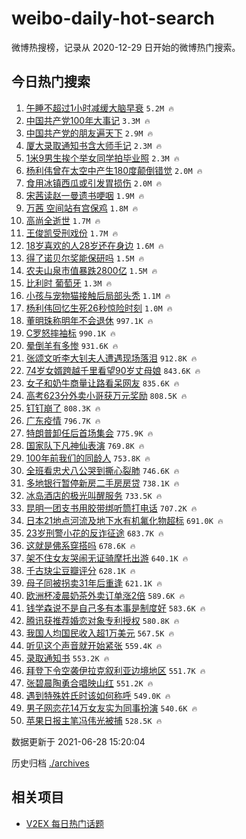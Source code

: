 # weibo-daily-hot-search

微博热搜榜，记录从 2020-12-29 日开始的微博热门搜索。

## 今日热门搜索

<!-- BEGIN -->

1. [午睡不超过1小时减缓大脑早衰](https://s.weibo.com/weibo?q=%23%E5%8D%88%E7%9D%A1%E4%B8%8D%E8%B6%85%E8%BF%871%E5%B0%8F%E6%97%B6%E5%87%8F%E7%BC%93%E5%A4%A7%E8%84%91%E6%97%A9%E8%A1%B0%23&Refer=top) `5.2M 🔥`
1. [中国共产党100年大事记](https://s.weibo.com/weibo?q=%23%E4%B8%AD%E5%9B%BD%E5%85%B1%E4%BA%A7%E5%85%9A100%E5%B9%B4%E5%A4%A7%E4%BA%8B%E8%AE%B0%23&Refer=top) `3.3M 🔥`
1. [中国共产党的朋友遍天下](https://s.weibo.com/weibo?q=%23%E4%B8%AD%E5%9B%BD%E5%85%B1%E4%BA%A7%E5%85%9A%E7%9A%84%E6%9C%8B%E5%8F%8B%E9%81%8D%E5%A4%A9%E4%B8%8B%23&Refer=top) `2.9M 🔥`
1. [厦大录取通知书含大师手记](https://s.weibo.com/weibo?q=%23%E5%8E%A6%E5%A4%A7%E5%BD%95%E5%8F%96%E9%80%9A%E7%9F%A5%E4%B9%A6%E5%90%AB%E5%A4%A7%E5%B8%88%E6%89%8B%E8%AE%B0%23&Refer=top) `2.3M 🔥`
1. [1米9男生挨个举女同学拍毕业照](https://s.weibo.com/weibo?q=%231%E7%B1%B39%E7%94%B7%E7%94%9F%E6%8C%A8%E4%B8%AA%E4%B8%BE%E5%A5%B3%E5%90%8C%E5%AD%A6%E6%8B%8D%E6%AF%95%E4%B8%9A%E7%85%A7%23&Refer=top) `2.3M 🔥`
1. [杨利伟曾在太空中产生180度颠倒错觉](https://s.weibo.com/weibo?q=%23%E6%9D%A8%E5%88%A9%E4%BC%9F%E6%9B%BE%E5%9C%A8%E5%A4%AA%E7%A9%BA%E4%B8%AD%E4%BA%A7%E7%94%9F180%E5%BA%A6%E9%A2%A0%E5%80%92%E9%94%99%E8%A7%89%23&Refer=top) `2.0M 🔥`
1. [食用冰镇西瓜或引发胃损伤](https://s.weibo.com/weibo?q=%23%E9%A3%9F%E7%94%A8%E5%86%B0%E9%95%87%E8%A5%BF%E7%93%9C%E6%88%96%E5%BC%95%E5%8F%91%E8%83%83%E6%8D%9F%E4%BC%A4%23&Refer=top) `2.0M 🔥`
1. [宋茜读赵一曼遗书哽咽](https://s.weibo.com/weibo?q=%23%E5%AE%8B%E8%8C%9C%E8%AF%BB%E8%B5%B5%E4%B8%80%E6%9B%BC%E9%81%97%E4%B9%A6%E5%93%BD%E5%92%BD%23&Refer=top) `1.9M 🔥`
1. [万茜 空间站有宫保鸡](https://s.weibo.com/weibo?q=%E4%B8%87%E8%8C%9C%20%E7%A9%BA%E9%97%B4%E7%AB%99%E6%9C%89%E5%AE%AB%E4%BF%9D%E9%B8%A1&Refer=top) `1.8M 🔥`
1. [高尚全逝世](https://s.weibo.com/weibo?q=%23%E9%AB%98%E5%B0%9A%E5%85%A8%E9%80%9D%E4%B8%96%23&Refer=top) `1.7M 🔥`
1. [王俊凯受刑戏份](https://s.weibo.com/weibo?q=%23%E7%8E%8B%E4%BF%8A%E5%87%AF%E5%8F%97%E5%88%91%E6%88%8F%E4%BB%BD%23&Refer=top) `1.7M 🔥`
1. [18岁喜欢的人28岁还在身边](https://s.weibo.com/weibo?q=%2318%E5%B2%81%E5%96%9C%E6%AC%A2%E7%9A%84%E4%BA%BA28%E5%B2%81%E8%BF%98%E5%9C%A8%E8%BA%AB%E8%BE%B9%23&Refer=top) `1.6M 🔥`
1. [得了诺贝尔奖能保研吗](https://s.weibo.com/weibo?q=%23%E5%BE%97%E4%BA%86%E8%AF%BA%E8%B4%9D%E5%B0%94%E5%A5%96%E8%83%BD%E4%BF%9D%E7%A0%94%E5%90%97%23&Refer=top) `1.5M 🔥`
1. [农夫山泉市值暴跌2800亿](https://s.weibo.com/weibo?q=%23%E5%86%9C%E5%A4%AB%E5%B1%B1%E6%B3%89%E5%B8%82%E5%80%BC%E6%9A%B4%E8%B7%8C2800%E4%BA%BF%23&Refer=top) `1.5M 🔥`
1. [比利时 葡萄牙](https://s.weibo.com/weibo?q=%E6%AF%94%E5%88%A9%E6%97%B6%20%E8%91%A1%E8%90%84%E7%89%99&Refer=top) `1.3M 🔥`
1. [小孩与宠物猫接触后局部头秃](https://s.weibo.com/weibo?q=%23%E5%B0%8F%E5%AD%A9%E4%B8%8E%E5%AE%A0%E7%89%A9%E7%8C%AB%E6%8E%A5%E8%A7%A6%E5%90%8E%E5%B1%80%E9%83%A8%E5%A4%B4%E7%A7%83%23&Refer=top) `1.1M 🔥`
1. [杨利伟回忆生死26秒惊险时刻](https://s.weibo.com/weibo?q=%23%E6%9D%A8%E5%88%A9%E4%BC%9F%E5%9B%9E%E5%BF%86%E7%94%9F%E6%AD%BB26%E7%A7%92%E6%83%8A%E9%99%A9%E6%97%B6%E5%88%BB%23&Refer=top) `1.0M 🔥`
1. [董明珠称明年不会退休](https://s.weibo.com/weibo?q=%23%E8%91%A3%E6%98%8E%E7%8F%A0%E7%A7%B0%E6%98%8E%E5%B9%B4%E4%B8%8D%E4%BC%9A%E9%80%80%E4%BC%91%23&Refer=top) `997.1K 🔥`
1. [C罗怒摔袖标](https://s.weibo.com/weibo?q=%23C%E7%BD%97%E6%80%92%E6%91%94%E8%A2%96%E6%A0%87%23&Refer=top) `990.1K 🔥`
1. [晕倒羊有多惨](https://s.weibo.com/weibo?q=%23%E6%99%95%E5%80%92%E7%BE%8A%E6%9C%89%E5%A4%9A%E6%83%A8%23&Refer=top) `931.6K 🔥`
1. [张颂文听李大钊夫人遭遇现场落泪](https://s.weibo.com/weibo?q=%23%E5%BC%A0%E9%A2%82%E6%96%87%E5%90%AC%E6%9D%8E%E5%A4%A7%E9%92%8A%E5%A4%AB%E4%BA%BA%E9%81%AD%E9%81%87%E7%8E%B0%E5%9C%BA%E8%90%BD%E6%B3%AA%23&Refer=top) `912.8K 🔥`
1. [74岁女婿跨越千里看望90岁丈母娘](https://s.weibo.com/weibo?q=%2374%E5%B2%81%E5%A5%B3%E5%A9%BF%E8%B7%A8%E8%B6%8A%E5%8D%83%E9%87%8C%E7%9C%8B%E6%9C%9B90%E5%B2%81%E4%B8%88%E6%AF%8D%E5%A8%98%23&Refer=top) `843.6K 🔥`
1. [女子和奶牛商量让路看呆网友](https://s.weibo.com/weibo?q=%23%E5%A5%B3%E5%AD%90%E5%92%8C%E5%A5%B6%E7%89%9B%E5%95%86%E9%87%8F%E8%AE%A9%E8%B7%AF%E7%9C%8B%E5%91%86%E7%BD%91%E5%8F%8B%23&Refer=top) `835.6K 🔥`
1. [高考623分外卖小哥获万元奖励](https://s.weibo.com/weibo?q=%23%E9%AB%98%E8%80%83623%E5%88%86%E5%A4%96%E5%8D%96%E5%B0%8F%E5%93%A5%E8%8E%B7%E4%B8%87%E5%85%83%E5%A5%96%E5%8A%B1%23&Refer=top) `808.5K 🔥`
1. [钉钉崩了](https://s.weibo.com/weibo?q=%23%E9%92%89%E9%92%89%E5%B4%A9%E4%BA%86%23&Refer=top) `808.3K 🔥`
1. [广东疫情](https://s.weibo.com/weibo?q=%E5%B9%BF%E4%B8%9C%E7%96%AB%E6%83%85&Refer=top) `796.7K 🔥`
1. [特朗普卸任后首场集会](https://s.weibo.com/weibo?q=%23%E7%89%B9%E6%9C%97%E6%99%AE%E5%8D%B8%E4%BB%BB%E5%90%8E%E9%A6%96%E5%9C%BA%E9%9B%86%E4%BC%9A%23&Refer=top) `775.9K 🔥`
1. [国家队下凡神仙表演](https://s.weibo.com/weibo?q=%23%E5%9B%BD%E5%AE%B6%E9%98%9F%E4%B8%8B%E5%87%A1%E7%A5%9E%E4%BB%99%E8%A1%A8%E6%BC%94%23&Refer=top) `769.8K 🔥`
1. [100年前我们的同龄人](https://s.weibo.com/weibo?q=%23100%E5%B9%B4%E5%89%8D%E6%88%91%E4%BB%AC%E7%9A%84%E5%90%8C%E9%BE%84%E4%BA%BA%23&Refer=top) `753.8K 🔥`
1. [全班看忠犬八公哭到撕心裂肺](https://s.weibo.com/weibo?q=%23%E5%85%A8%E7%8F%AD%E7%9C%8B%E5%BF%A0%E7%8A%AC%E5%85%AB%E5%85%AC%E5%93%AD%E5%88%B0%E6%92%95%E5%BF%83%E8%A3%82%E8%82%BA%23&Refer=top) `746.6K 🔥`
1. [多地银行暂停新房二手房房贷](https://s.weibo.com/weibo?q=%23%E5%A4%9A%E5%9C%B0%E9%93%B6%E8%A1%8C%E6%9A%82%E5%81%9C%E6%96%B0%E6%88%BF%E4%BA%8C%E6%89%8B%E6%88%BF%E6%88%BF%E8%B4%B7%23&Refer=top) `738.1K 🔥`
1. [冰岛酒店的极光叫醒服务](https://s.weibo.com/weibo?q=%23%E5%86%B0%E5%B2%9B%E9%85%92%E5%BA%97%E7%9A%84%E6%9E%81%E5%85%89%E5%8F%AB%E9%86%92%E6%9C%8D%E5%8A%A1%23&Refer=top) `733.5K 🔥`
1. [昆明一团支书用胶带绑听筒打电话](https://s.weibo.com/weibo?q=%23%E6%98%86%E6%98%8E%E4%B8%80%E5%9B%A2%E6%94%AF%E4%B9%A6%E7%94%A8%E8%83%B6%E5%B8%A6%E7%BB%91%E5%90%AC%E7%AD%92%E6%89%93%E7%94%B5%E8%AF%9D%23&Refer=top) `707.2K 🔥`
1. [日本21地点河流及地下水有机氟化物超标](https://s.weibo.com/weibo?q=%23%E6%97%A5%E6%9C%AC21%E5%9C%B0%E7%82%B9%E6%B2%B3%E6%B5%81%E5%8F%8A%E5%9C%B0%E4%B8%8B%E6%B0%B4%E6%9C%89%E6%9C%BA%E6%B0%9F%E5%8C%96%E7%89%A9%E8%B6%85%E6%A0%87%23&Refer=top) `691.0K 🔥`
1. [23岁刑警小花的反诈征途](https://s.weibo.com/weibo?q=%2323%E5%B2%81%E5%88%91%E8%AD%A6%E5%B0%8F%E8%8A%B1%E7%9A%84%E5%8F%8D%E8%AF%88%E5%BE%81%E9%80%94%23&Refer=top) `683.7K 🔥`
1. [这就是佛系穿搭吗](https://s.weibo.com/weibo?q=%23%E8%BF%99%E5%B0%B1%E6%98%AF%E4%BD%9B%E7%B3%BB%E7%A9%BF%E6%90%AD%E5%90%97%23&Refer=top) `678.6K 🔥`
1. [架不住女友哭闹无证骑摩托出游](https://s.weibo.com/weibo?q=%23%E6%9E%B6%E4%B8%8D%E4%BD%8F%E5%A5%B3%E5%8F%8B%E5%93%AD%E9%97%B9%E6%97%A0%E8%AF%81%E9%AA%91%E6%91%A9%E6%89%98%E5%87%BA%E6%B8%B8%23&Refer=top) `640.1K 🔥`
1. [千古玦尘豆瓣评分](https://s.weibo.com/weibo?q=%23%E5%8D%83%E5%8F%A4%E7%8E%A6%E5%B0%98%E8%B1%86%E7%93%A3%E8%AF%84%E5%88%86%23&Refer=top) `628.1K 🔥`
1. [母子同被拐卖31年后重逢](https://s.weibo.com/weibo?q=%23%E6%AF%8D%E5%AD%90%E5%90%8C%E8%A2%AB%E6%8B%90%E5%8D%9631%E5%B9%B4%E5%90%8E%E9%87%8D%E9%80%A2%23&Refer=top) `621.1K 🔥`
1. [欧洲杯凌晨奶茶外卖订单涨2倍](https://s.weibo.com/weibo?q=%23%E6%AC%A7%E6%B4%B2%E6%9D%AF%E5%87%8C%E6%99%A8%E5%A5%B6%E8%8C%B6%E5%A4%96%E5%8D%96%E8%AE%A2%E5%8D%95%E6%B6%A82%E5%80%8D%23&Refer=top) `589.6K 🔥`
1. [钱学森说不是自己多有本事是制度好](https://s.weibo.com/weibo?q=%23%E9%92%B1%E5%AD%A6%E6%A3%AE%E8%AF%B4%E4%B8%8D%E6%98%AF%E8%87%AA%E5%B7%B1%E5%A4%9A%E6%9C%89%E6%9C%AC%E4%BA%8B%E6%98%AF%E5%88%B6%E5%BA%A6%E5%A5%BD%23&Refer=top) `583.6K 🔥`
1. [腾讯获推荐婚恋对象专利授权](https://s.weibo.com/weibo?q=%23%E8%85%BE%E8%AE%AF%E8%8E%B7%E6%8E%A8%E8%8D%90%E5%A9%9A%E6%81%8B%E5%AF%B9%E8%B1%A1%E4%B8%93%E5%88%A9%E6%8E%88%E6%9D%83%23&Refer=top) `580.8K 🔥`
1. [我国人均国民收入超1万美元](https://s.weibo.com/weibo?q=%23%E6%88%91%E5%9B%BD%E4%BA%BA%E5%9D%87%E5%9B%BD%E6%B0%91%E6%94%B6%E5%85%A5%E8%B6%851%E4%B8%87%E7%BE%8E%E5%85%83%23&Refer=top) `567.5K 🔥`
1. [听见这个声音就开始紧张](https://s.weibo.com/weibo?q=%23%E5%90%AC%E8%A7%81%E8%BF%99%E4%B8%AA%E5%A3%B0%E9%9F%B3%E5%B0%B1%E5%BC%80%E5%A7%8B%E7%B4%A7%E5%BC%A0%23&Refer=top) `559.4K 🔥`
1. [录取通知书](https://s.weibo.com/weibo?q=%E5%BD%95%E5%8F%96%E9%80%9A%E7%9F%A5%E4%B9%A6&Refer=top) `553.2K 🔥`
1. [拜登下令空袭伊拉克叙利亚边境地区](https://s.weibo.com/weibo?q=%23%E6%8B%9C%E7%99%BB%E4%B8%8B%E4%BB%A4%E7%A9%BA%E8%A2%AD%E4%BC%8A%E6%8B%89%E5%85%8B%E5%8F%99%E5%88%A9%E4%BA%9A%E8%BE%B9%E5%A2%83%E5%9C%B0%E5%8C%BA%23&Refer=top) `551.7K 🔥`
1. [张碧晨陶勇合唱映山红](https://s.weibo.com/weibo?q=%23%E5%BC%A0%E7%A2%A7%E6%99%A8%E9%99%B6%E5%8B%87%E5%90%88%E5%94%B1%E6%98%A0%E5%B1%B1%E7%BA%A2%23&Refer=top) `551.2K 🔥`
1. [遇到特殊姓氏时该如何称呼](https://s.weibo.com/weibo?q=%23%E9%81%87%E5%88%B0%E7%89%B9%E6%AE%8A%E5%A7%93%E6%B0%8F%E6%97%B6%E8%AF%A5%E5%A6%82%E4%BD%95%E7%A7%B0%E5%91%BC%23&Refer=top) `549.0K 🔥`
1. [男子网恋花14万女友实为同事扮演](https://s.weibo.com/weibo?q=%23%E7%94%B7%E5%AD%90%E7%BD%91%E6%81%8B%E8%8A%B114%E4%B8%87%E5%A5%B3%E5%8F%8B%E5%AE%9E%E4%B8%BA%E5%90%8C%E4%BA%8B%E6%89%AE%E6%BC%94%23&Refer=top) `540.6K 🔥`
1. [苹果日报主笔冯伟光被捕](https://s.weibo.com/weibo?q=%23%E8%8B%B9%E6%9E%9C%E6%97%A5%E6%8A%A5%E4%B8%BB%E7%AC%94%E5%86%AF%E4%BC%9F%E5%85%89%E8%A2%AB%E6%8D%95%23&Refer=top) `528.5K 🔥`

数据更新于 2021-06-28 15:20:04

<!-- END -->

历史归档 [./archives](./archives)

## 相关项目

- [V2EX 每日热门话题](https://github.com/boojack/v2ex-daily-hot-topic)

